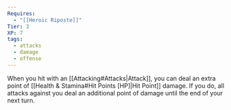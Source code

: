 ```yaml
---
Requires:
  - "[[Heroic Riposte]]"
Tier: 3
XP: 7
tags:
  - attacks
  - damage
  - offense
---
```

When you hit with an [[Attacking#Attacks|Attack]], you can deal an extra point of [[Health & Stamina#Hit Points [HP]|Hit Point]] damage. If you do, all attacks against you deal an additional point of damage until the end of your next turn.